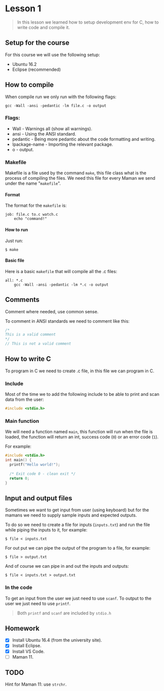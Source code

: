 Lesson 1
========
> In this lesson we learned how to setup development env for C, how to write code and compile it.

## Setup for the course
For this course we will use the following setup:
* Ubuntu 16.2
* Eclipse (recommended)

## How to compile
When compile run we only run with the following flags:

```
gcc -Wall -ansi -pedantic -lm file.c -o output
```

### Flags:
* Wall - Warnings all (show all warnings).
* ansi - Using the ANSI standard.
* pedantic - Being more pedantic about the code formatting and writing.
* lpackage-name - Importing the relevant package.
* o - output.

### Makefile
Makefile is a file used by the command `make`, this file class what is the process of compiling the files.
We need this file for every Maman we send under the name "`makefile`".

#### Format
The format for the `makefile` is:

```
job: file.c to.c watch.c
	echo "command!"
```

#### How to run
Just run:
```
$ make
```

#### Basic file
Here is a basic `makefile` that will compile all the .c files:
```
all: *.c
	gcc -Wall -ansi -pedantic -lm *.c -o output
```

## Comments
Comment where needed, use common sense.

To comment in ANSI standards we need to comment like this:
```c
/*
This is a valid comment
*/
// This is not a valid comment
```

## How to write C
To program in C we need to create .c file, in this file we can program in C.

### Include
Most of the time we to add the following include to be able to print and scan data from the user:

```c
#include <stdio.h>
```

### Main function
We will need a function named `main`, this function will run when the file is loaded, the function will return an int,  success code (`0`) or an error code (`1`).

For example:
```c
#include <stdio.h>
int main() {
  printf("Hello world!");
  
  /* Exit code 0 - clean exit */
  return 0; 
}
``` 

## Input and output files
Sometimes we want to get input from user (using keyboard) but for the mamans we need to supply sample inputs and expected outputs.

To do so we need to create a file for inputs (`inputs.txt`) and run the file while piping the inputs to it, for example:

```
$ file < inputs.txt
```

For out put we can pipe the output of the program to a file, for example:
```
$ file > output.txt
```

And of course we can pipe in and out the inputs and outputs:
```
$ file < inputs.txt > output.txt
```

### In the code
To get an input from the user we just need to use `scanf`. 
To output to the user we just need to use `printf`.
> Both `printf` and `scanf` are included by `stdio.h`

## Homework
* [x] Install Ubuntu 16.4 (from the university site).
* [x] Install Eclipse.
* [x] Install VS Code.
* [ ] Maman 11.

## TODO
Hint for Maman 11: use `strchr`.

